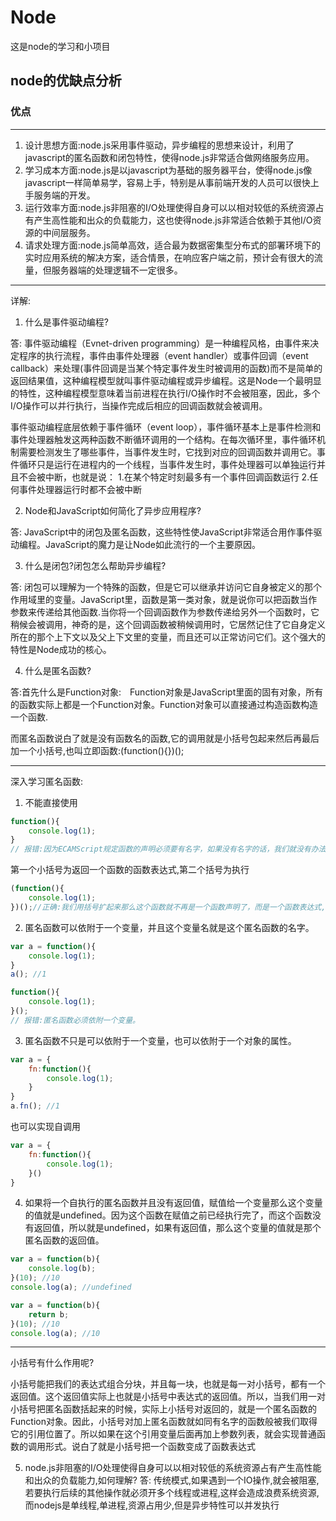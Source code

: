# Node
这是node的学习和小项目

## node的优缺点分析

### 优点
***
1. 设计思想方面:node.js采用事件驱动，异步编程的思想来设计，利用了javascript的匿名函数和闭包特性，使得node.js非常适合做网络服务应用。
1. 学习成本方面:node.js是以javascript为基础的服务器平台，使得node.js像javascript一样简单易学，容易上手，特别是从事前端开发的人员可以很快上手服务端的开发。
1. 运行效率方面:node.js非阻塞的I/O处理使得自身可以以相对较低的系统资源占有产生高性能和出众的负载能力，这也使得node.js非常适合依赖于其他I/O资源的中间层服务。
1. 请求处理方面:node.js简单高效，适合最为数据密集型分布式的部署环境下的实时应用系统的解决方案，适合情景，在响应客户端之前，预计会有很大的流量，但服务器端的处理逻辑不一定很多。
***
详解:

1. 什么是事件驱动编程?

答: 事件驱动编程（Evnet-driven programming）是一种编程风格，由事件来决定程序的执行流程，事件由事件处理器（event handler）或事件回调（event callback）来处理(事件回调是当某个特定事件发生时被调用的函数)而不是简单的返回结果值，这种编程模型就叫事件驱动编程或异步编程。这是Node一个最明显的特性，这种编程模型意味着当前进程在执行I/O操作时不会被阻塞，因此，多个I/O操作可以并行执行，当操作完成后相应的回调函数就会被调用。

   事件驱动编程底层依赖于事件循环（event loop），事件循环基本上是事件检测和事件处理器触发这两种函数不断循环调用的一个结构。在每次循环里，事件循环机制需要检测发生了哪些事件，当事件发生时，它找到对应的回调函数并调用它。事件循环只是运行在进程内的一个线程，当事件发生时，事件处理器可以单独运行并且不会被中断，也就是说：
  1.在某个特定时刻最多有一个事件回调函数运行
  2.任何事件处理器运行时都不会被中断
  
2. Node和JavaScript如何简化了异步应用程序?

答: JavaScript中的闭包及匿名函数，这些特性使JavaScript非常适合用作事件驱动编程。JavaScript的魔力是让Node如此流行的一个主要原因。

3. 什么是闭包?闭包怎么帮助异步编程?

答: 闭包可以理解为一个特殊的函数，但是它可以继承并访问它自身被定义的那个作用域里的变量。JavaScript里，函数是第一类对象，就是说你可以把函数当作参数来传递给其他函数.当你将一个回调函数作为参数传递给另外一个函数时，它稍候会被调用，神奇的是，这个回调函数被稍候调用时，它居然记住了它自身定义所在的那个上下文以及父上下文里的变量，而且还可以正常访问它们。这个强大的特性是Node成功的核心。

4. 什么是匿名函数?

答:首先什么是Function对象:　Function对象是JavaScript里面的固有对象，所有的函数实际上都是一个Function对象。Function对象可以直接通过构造函数构造一个函数.

而匿名函数说白了就是没有函数名的函数,它的调用就是小括号包起来然后再最后加一个小括号,也叫立即函数:(function(){})();

***
深入学习匿名函数:

1. 不能直接使用

```js
function(){
    console.log(1); 
}
// 报错:因为ECAMScript规定函数的声明必须要有名字，如果没有名字的话，我们就没有办法找到它了,解决如2,3
```
第一个小括号为返回一个函数的函数表达式,第二个括号为执行
```js
(function(){
    console.log(1); 
})();//正确:我们用括号扩起来那么这个函数就不再是一个函数声明了，而是一个函数表达式,不需要名字,等价于赋值

```

2. 匿名函数可以依附于一个变量，并且这个变量名就是这个匿名函数的名字。

```js
var a = function(){
    console.log(1);
}
a(); //1
```
```js
function(){
    console.log(1);
}();
// 报错:匿名函数必须依附一个变量。

```
3. 匿名函数不只是可以依附于一个变量，也可以依附于一个对象的属性。

```js
var a = {
    fn:function(){
        console.log(1);
    }
}
a.fn(); //1
```
也可以实现自调用

```js
var a = {
    fn:function(){
        console.log(1);
    }()
}
```
4. 如果将一个自执行的匿名函数并且没有返回值，赋值给一个变量那么这个变量的值就是undefined。因为这个函数在赋值之前已经执行完了，而这个函数没有返回值，所以就是undefined，如果有返回值，那么这个变量的值就是那个匿名函数的返回值。

```js
var a = function(b){
    console.log(b);
}(10); //10
console.log(a); //undefined
```
```js
var a = function(b){
    return b;
}(10); //10
console.log(a); //10
```
***

小括号有什么作用呢?

小括号能把我们的表达式组合分块，并且每一块，也就是每一对小括号，都有一个返回值。这个返回值实际上也就是小括号中表达式的返回值。所以，当我们用一对小括号把匿名函数括起来的时候，实际上小括号对返回的，就是一个匿名函数的Function对象。因此，小括号对加上匿名函数就如同有名字的函数般被我们取得它的引用位置了。所以如果在这个引用变量后面再加上参数列表，就会实现普通函数的调用形式。说白了就是小括号把一个函数变成了函数表达式

5. node.js非阻塞的I/O处理使得自身可以以相对较低的系统资源占有产生高性能和出众的负载能力,如何理解?
答: 传统模式,如果遇到一个IO操作,就会被阻塞,若要执行后续的其他操作就必须开多个线程或进程,这样会造成浪费系统资源,而nodejs是单线程,单进程,资源占用少,但是异步特性可以并发执行



